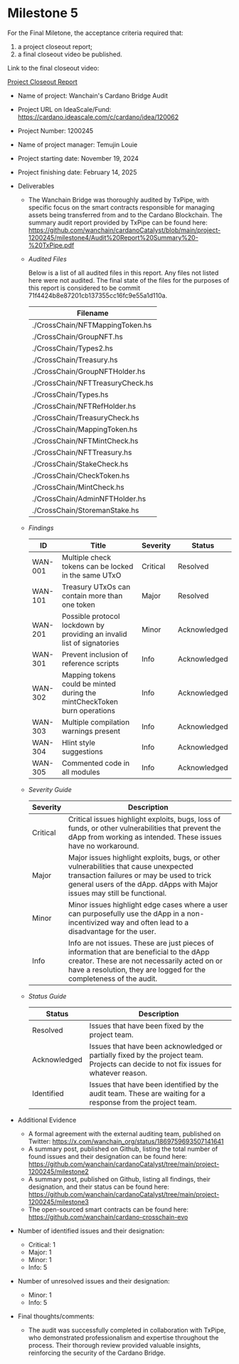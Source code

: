 # Milestone 5

For the Final Miletone, the acceptance criteria required that:

1. a project closeout report;
2. a final closeout video be published.

Link to the final closeout video:

<ins>Project Closeout Report </ins>

* Name of project: Wanchain's Cardano Bridge Audit

* Project URL on IdeaScale/Fund: https://cardano.ideascale.com/c/cardano/idea/120062

* Project Number: 1200245

* Name of project manager: Temujin Louie

* Project starting date: November 19, 2024

* Project finishing date: February 14, 2025 

* Deliverables
  - The Wanchain Bridge was thoroughly audited by TxPipe, with specific focus on the smart contracts responsible for managing assets being transferred from and to the Cardano Blockchain. The summary audit report provided by TxPipe can be found here: https://github.com/wanchain/cardanoCatalyst/blob/main/project-1200245/milestone4/Audit%20Report%20Summary%20-%20TxPipe.pdf

  - _Audited Files_

    Below is a list of all audited files in this report. Any files not listed here were not audited. The final state of the files for the purposes of this report is considered to be commit 71f4424b8e87201cb137355cc16fc9e55a1d110a.

    | Filename |
    | ------------- |
    | ./CrossChain/NFTMappingToken.hs |
    | ./CrossChain/GroupNFT.hs |
    | ./CrossChain/Types2.hs |
    | ./CrossChain/Treasury.hs |
    | ./CrossChain/GroupNFTHolder.hs |
    | ./CrossChain/NFTTreasuryCheck.hs |
    | ./CrossChain/Types.hs |
    | ./CrossChain/NFTRefHolder.hs |
    | ./CrossChain/TreasuryCheck.hs |
    | ./CrossChain/MappingToken.hs |
    | ./CrossChain/NFTMintCheck.hs |
    | ./CrossChain/NFTTreasury.hs |
    | ./CrossChain/StakeCheck.hs |
    | ./CrossChain/CheckToken.hs |
    | ./CrossChain/MintCheck.hs |
    | ./CrossChain/AdminNFTHolder.hs |
    | ./CrossChain/StoremanStake.hs |

  - _Findings_

    | ID | Title | Severity | Status |
    | ------------- | ------------- | ------------- | ------------- |
    | WAN-001 | Multiple check tokens can be locked in the same UTxO  | Critical  | Resolved |
    | WAN-101 | Treasury UTxOs can contain more than one token  | Major  | Resolved |
    | WAN-201 | Possible protocol lockdown by providing an invalid list of signatories   | Minor  | Acknowledged |
    | WAN-301 | Prevent inclusion of reference scripts  | Info  | Acknowledged |
    | WAN-302 | Mapping tokens could be minted during the mintCheckToken burn operations  | Info  | Acknowledged |
    | WAN-303 | Multiple compilation warnings present  | Info  | Acknowledged |
    | WAN-304 | Hlint style suggestions  | Info  | Acknowledged |
    | WAN-305 | Commented code in all modules  | Info  | Acknowledged |

  - _Severity Guide_

    | Severity | Description |
    | ------------- | ------------- |
    | Critical | Critical issues highlight exploits, bugs, loss of funds, or other vulnerabilities that prevent the dApp from working as intended. These issues have no workaround. |
    | Major | Major issues highlight exploits, bugs, or other vulnerabilities that cause unexpected transaction failures or may be used to trick general users of the dApp. dApps with Major issues may still be functional. |
    | Minor | Minor issues highlight edge cases where a user can purposefully use the dApp in a non-incentivized way and often lead to a disadvantage for the user.  |
    | Info | Info are not issues. These are just pieces of information that are beneficial to the dApp creator. These are not necessarily acted on or have a resolution, they are logged for the completeness of the audit. |

  - _Status Guide_

    | Status | Description |
    | ------------- | ------------- |
    | Resolved | Issues that have been fixed by the project team. |
    | Acknowledged | Issues that have been acknowledged or partially fixed by the project team. Projects can decide to not fix issues for whatever reason. |
    | Identified | Issues that have been identified by the audit team. These are waiting for a response from the project team. |

* Additional Evidence
  - A formal agreement with the external auditing team, published on Twitter: https://x.com/wanchain_org/status/1869759693507141641
  - A summary post, published on Github, listing the total number of found issues and their designation can be found here: https://github.com/wanchain/cardanoCatalyst/tree/main/project-1200245/milestone2
  - A summary post, published on Github, listing all findings, their designation, and their status can be found here: https://github.com/wanchain/cardanoCatalyst/tree/main/project-1200245/milestone3
  - The open-sourced smart contracts can be found here: https://github.com/wanchain/cardano-crosschain-evo
	
* Number of identified issues and their designation:
  - Critical: 1
  - Major: 1
  - Minor: 1
  - Info: 5

* Number of unresolved issues and their designation:
  - Minor: 1
  - Info: 5

* Final thoughts/comments:
  - The audit was successfully completed in collaboration with TxPipe, who demonstrated professionalism and expertise throughout the process. Their thorough review provided valuable insights, reinforcing the security of the Cardano Bridge.
